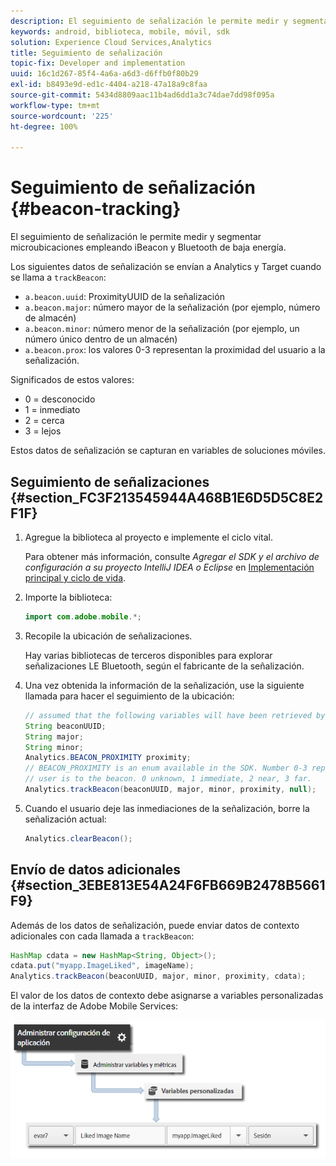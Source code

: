 ```yaml
---
description: El seguimiento de señalización le permite medir y segmentar microubicaciones empleando iBeacon y Bluetooth de baja energía.
keywords: android, biblioteca, mobile, móvil, sdk
solution: Experience Cloud Services,Analytics
title: Seguimiento de señalización
topic-fix: Developer and implementation
uuid: 16c1d267-85f4-4a6a-a6d3-d6ffb0f80b29
exl-id: b8493e9d-ed1c-4404-a218-47a18a9c8faa
source-git-commit: 5434d8809aac11b4ad6dd1a3c74dae7dd98f095a
workflow-type: tm+mt
source-wordcount: '225'
ht-degree: 100%

---
```


# Seguimiento de señalización {#beacon-tracking}

El seguimiento de señalización le permite medir y segmentar microubicaciones empleando iBeacon y Bluetooth de baja energía.

Los siguientes datos de señalización se envían a Analytics y Target cuando se llama a `trackBeacon`:

* `a.beacon.uuid`: ProximityUUID de la señalización
* `a.beacon.major`: número mayor de la señalización (por ejemplo, número de almacén)
* `a.beacon.minor`: número menor de la señalización (por ejemplo, un número único dentro de un almacén)
* `a.beacon.prox`: los valores 0-3 representan la proximidad del usuario a la señalización.

Significados de estos valores:

* 0 = desconocido
* 1 = inmediato
* 2 = cerca
* 3 = lejos

Estos datos de señalización se capturan en variables de soluciones móviles.

## Seguimiento de señalizaciones {#section_FC3F213545944A468B1E6D5D5C8E2F1F}

1. Agregue la biblioteca al proyecto e implemente el ciclo vital.

   Para obtener más información, consulte *Agregar el SDK y el archivo de configuración a su proyecto IntelliJ IDEA o Eclipse* en [Implementación principal y ciclo de vida](/help/android/getting-started/dev-qs.md).

1. Importe la biblioteca:

   ```java
   import com.adobe.mobile.*;
   ```

1. Recopile la ubicación de señalizaciones.

   Hay varias bibliotecas de terceros disponibles para explorar señalizaciones LE Bluetooth, según el fabricante de la señalización.
1. Una vez obtenida la información de la señalización, use la siguiente llamada para hacer el seguimiento de la ubicación:

   ```java
   // assumed that the following variables will have been retrieved by the 3rd party beacon library 
   String beaconUUID; 
   String major; 
   String minor; 
   Analytics.BEACON_PROXIMITY proximity;  
   // BEACON_PROXIMITY is an enum available in the SDK. Number 0-3 representing how close the 
   // user is to the beacon. 0 unknown, 1 immediate, 2 near, 3 far.  
   Analytics.trackBeacon(beaconUUID, major, minor, proximity, null);
   ```

1. Cuando el usuario deje las inmediaciones de la señalización, borre la señalización actual:

   ```java
   Analytics.clearBeacon();
   ```

## Envío de datos adicionales {#section_3EBE813E54A24F6FB669B2478B5661F9}

Además de los datos de señalización, puede enviar datos de contexto adicionales con cada llamada a `trackBeacon`:

```java
HashMap cdata = new HashMap<String, Object>(); 
cdata.put("myapp.ImageLiked", imageName); 
Analytics.trackBeacon(beaconUUID, major, minor, proximity, cdata);
```

El valor de los datos de contexto debe asignarse a variables personalizadas de la interfaz de Adobe Mobile Services:

![](assets/map-variable-context-ltv.png)
